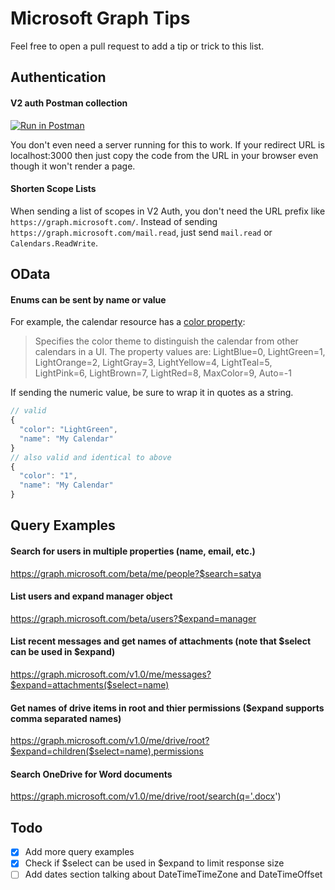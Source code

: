 # Microsoft Graph Tips
Feel free to open a pull request to add a tip or trick to this list.


## Authentication
#### V2 auth Postman collection
[![Run in Postman](https://raw.githubusercontent.com/Azure/azure-content/master/articles/active-directory/media/active-directory-v2-protocols-oauth-code/runInPostman.png)](https://app.getpostman.com/run-collection/8f5715ec514865a07e6a)

You don't even need a server running for this to work. If your redirect URL is localhost:3000 then just copy the code from the URL in your browser even though it won't render a page.
#### Shorten Scope Lists
When sending a list of scopes in V2 Auth, you don't need the URL prefix like `https://graph.microsoft.com/`. Instead of sending `https://graph.microsoft.com/mail.read`, just send `mail.read` or `Calendars.ReadWrite`.

## OData
#### Enums can be sent by name or value
For example, the calendar resource has a [color property](https://graph.microsoft.io/en-us/docs/api-reference/v1.0/resources/calendar#properties):
> Specifies the color theme to distinguish the calendar from other calendars in a UI. The property values are: LightBlue=0, LightGreen=1, LightOrange=2, LightGray=3, LightYellow=4, LightTeal=5, LightPink=6, LightBrown=7, LightRed=8, MaxColor=9, Auto=-1

If sending the numeric value, be sure to wrap it in quotes as a string.
```javascript
// valid
{
  "color": "LightGreen",
  "name": "My Calendar"
}
// also valid and identical to above
{
  "color": "1",
  "name": "My Calendar"
}

```
## Query Examples
#### Search for users in multiple properties (name, email, etc.)
https://graph.microsoft.com/beta/me/people?$search=satya

#### List users and expand manager object
https://graph.microsoft.com/beta/users?$expand=manager

#### List recent messages and get names of attachments (note that $select can be used in $expand)
https://graph.microsoft.com/v1.0/me/messages?$expand=attachments($select=name)

#### Get names of drive items in root and thier permissions ($expand supports comma separated names)
https://graph.microsoft.com/v1.0/me/drive/root?$expand=children($select=name),permissions

#### Search OneDrive for Word documents
https://graph.microsoft.com/v1.0/me/drive/root/search(q='.docx')

## Todo
- [x] Add more query examples
- [x] Check if $select can be used in $expand to limit response size
- [ ] Add dates section talking about DateTimeTimeZone and DateTimeOffset
